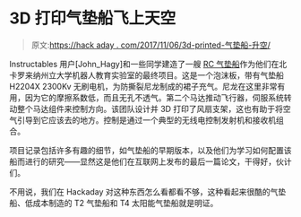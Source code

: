 # 3D 打印气垫船飞上天空

> 原文:[https://hack aday . com/2017/11/06/3d-printed-气垫船-升空/](https://hackaday.com/2017/11/06/3d-printed-hovercraft-takes-to-the-air/)

Instructables 用户[John_Hagy]和一些同学建造了一艘 [RC 气垫船](http://www.instructables.com/id/TDEHovercraft/)作为他们在北卡罗来纳州立大学机器人教育实验室的最终项目。这是一个泡沫板，带有气垫船 H2204X 2300Kv 无刷电机，为防撕裂尼龙制成的裙子充气。尼龙在这里非常有用，因为它的摩擦系数低，而且无孔不透气。第二个马达推动飞行器，伺服系统转动整个马达组件来控制方向。该团队设计并 3D 打印了风扇支架，这也有助于将空气引导到它应该去的地方。控制是通过一个典型的无线电控制发射机和接收机组合。

项目记录包括许多有趣的细节，如气垫船的早期版本，以及他们为学习如何配置该船而进行的研究——显然这是他们在互联网上发布的最后一篇论文，干得好，伙计们。

不用说，我们在 Hackaday 对这种东西怎么看都看不够，这种看起来很酷的气垫船、低成本制造的 T2 气垫船和 T4 太阳能气垫船就是明证。